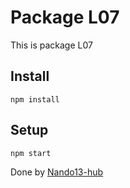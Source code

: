 # Package L07
This is package L07

## Install
```
npm install
```
## Setup
```
npm start
```

Done by [Nando13-hub](https://github.com/Nando13-hub)


